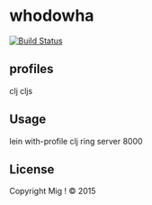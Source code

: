 # whodowha

[![Build Status](https://travis-ci.org/drankard/whodowha.svg?branch=master)](https://travis-ci.org/drankard/whodowha)

## profiles
 clj
 cljs

## Usage

lein with-profile clj ring server 8000


## License

Copyright Mig ! © 2015
